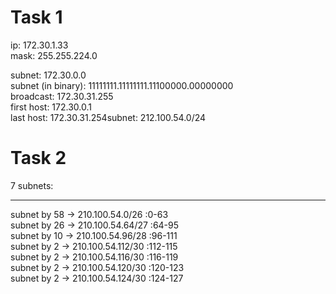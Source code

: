 # Task 1 #
ip: 172.30.1.33 <br/>
mask: 255.255.224.0 <br/>

subnet: 172.30.0.0 <br/>
subnet (in binary): 11111111.11111111.11100000.00000000 <br/>
broadcast: 172.30.31.255 <br/>
first host: 172.30.0.1 <br/>
last host: 172.30.31.254subnet: 212.100.54.0/24 <br/>

# Task 2 # 
7 subnets:
____________________________________________________
subnet by 58           -> 210.100.54.0/26   :0-63 <br/> 
subnet by 26           -> 210.100.54.64/27  :64-95 <br/>
subnet by 10           -> 210.100.54.96/28  :96-111 <br/>
subnet by 2            -> 210.100.54.112/30 :112-115 <br/>
subnet by 2            -> 210.100.54.116/30 :116-119 <br/>
subnet by 2            -> 210.100.54.120/30 :120-123 <br/>
subnet by 2            -> 210.100.54.124/30 :124-127 <br/>
